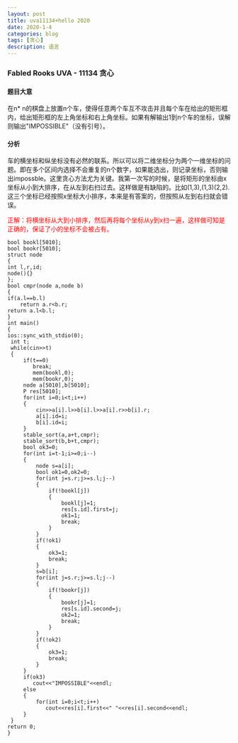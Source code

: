 ```yaml
---
layout: post
title: uva11134+hello 2020
date: 2020-1-4
categories: blog
tags: [贪心]
description: 语言
---
```


### Fabled Rooks UVA - 11134 贪心
#### 题目大意
在n* n的棋盘上放置n个车，使得任意两个车互不攻击并且每个车在给出的矩形框内，给出矩形框的左上角坐标和右上角坐标。如果有解输出1到n个车的坐标，误解则输出"IMPOSSIBLE"（没有引号）。
#### 分析
车的横坐标和纵坐标没有必然的联系。所以可以将二维坐标分为两个一维坐标的问题。即在多个区间内选择不会重复的n个数字，如果能选出，则记录坐标，否则输出impossble。这里贪心方法尤为关键。我第一次写的时候，是将矩形的坐标由x坐标从小到大排序，在从左到右扫过去。这样做是有缺陷的。比如(1,3),(1,3)(2,2).这三个坐标已经按照x坐标大小排序，本来是有答案的，但按照从左到右扫就会错误。
<p style="color: red">正解：将横坐标从大到小排序，然后再将每个坐标从y到x扫一遍，这样做可知是正确的，保证了小的坐标不会被占有。</p>

    bool bookl[5010];
    bool bookr[5010];
    struct node
    {
    int l,r,id;
    node(){}
    };
    bool cmpr(node a,node b)
    {
    if(a.l==b.l)
        return a.r<b.r;
    return a.l<b.l;
    }
    int main()
    {
    ios::sync_with_stdio(0);
     int t;
     while(cin>>t)
     {
         if(t==0)
            break;
            mem(bookl,0);
            mem(bookr,0);
         node a[5010],b[5010];
         P res[5010];
         for(int i=0;i<t;i++)
         {
             cin>>a[i].l>>b[i].l>>a[i].r>>b[i].r;
             a[i].id=i;
             b[i].id=i;
         }
         stable_sort(a,a+t,cmpr);
         stable_sort(b,b+t,cmpr);
         bool ok3=0;
         for(int i=t-1;i>=0;i--)
         {
             node s=a[i];
             bool ok1=0,ok2=0;
             for(int j=s.r;j>=s.l;j--)
             {
                 if(!bookl[j])
                 {
                     bookl[j]=1;
                     res[s.id].first=j;
                     ok1=1;
                     break;
                 }
             }
             if(!ok1)
             {
                 ok3=1;
                 break;
             }
             s=b[i];
             for(int j=s.r;j>=s.l;j--)
             {
                 if(!bookr[j])
                 {
                     bookr[j]=1;
                     res[s.id].second=j;
                     ok2=1;
                     break;
                 }
             }
             if(!ok2)
             {
                 ok3=1;
                 break;
             }
         }
         if(ok3)
            cout<<"IMPOSSIBLE"<<endl;
         else
         {
             for(int i=0;i<t;i++)
                cout<<res[i].first<<" "<<res[i].second<<endl;
         }
     }
    return 0;
    }











